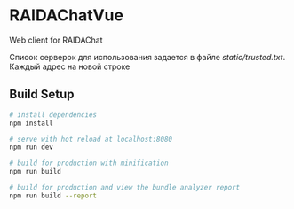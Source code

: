 # RAIDAChatVue

Web client for RAIDAChat

Список серверок для использования задается в файле <i>static/trusted.txt</i>. Каждый адрес на новой строке

## Build Setup

``` bash
# install dependencies
npm install

# serve with hot reload at localhost:8080
npm run dev

# build for production with minification
npm run build

# build for production and view the bundle analyzer report
npm run build --report
```
